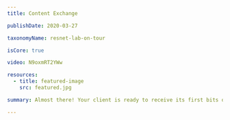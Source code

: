 ```yaml
---
title: Content Exchange

publishDate: 2020-03-27

taxonomyName: resnet-lab-on-tour

isCore: true

video: N9oxmRT2YWw

resources:
  - title: featured-image
    src: featured.jpg

summary: Almost there! Your client is ready to receive its first bits over the IPFS network! In this module you’ll hear about IPFS’s Content Exchange protocols, namely, Bitswap and GraphSync.

---
```

